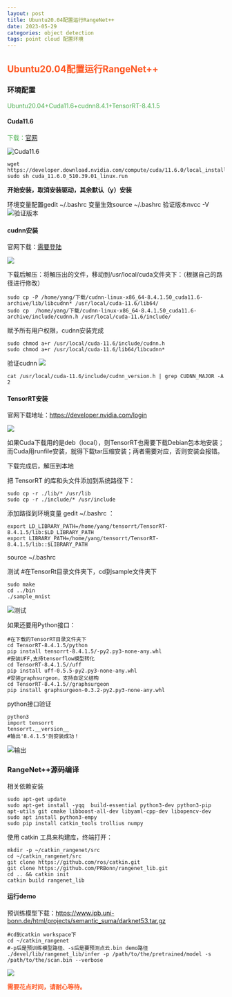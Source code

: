```yaml
---
layout: post
title: Ubuntu20.04配置运行RangeNet++
date: 2023-05-29
categories: object detection
tags: point cloud 配置环境
---
```

  
  
## **<font class="text-color-16" color="#ff5722">Ubuntu20.04配置运行RangeNet++</font>**
  
### 环境配置

<font class="text-color-10" color="#4caf50">Ubuntu20.04+Cuda11.6+cudnn8.4.1+TensorRT-8.4.1.5</font>
  
#### Cuda11.6
  
<font class="text-color-10" color="#4caf50">下载：</font>[官网](https://link.csdn.net/?target=https%3A%2F%2Fdeveloper.nvidia.com%2Fcuda-toolkit-archive)
  
![Cuda11.6](https://huatu.98youxi.com/markdown/work/uploads/upload_316bc73eb287e1d72e7d73e4e0ebca31.png)

```
wget https://developer.download.nvidia.com/compute/cuda/11.6.0/local_installers/cuda_11.6.0_510.39.01_linux.run
sudo sh cuda_11.6.0_510.39.01_linux.run
```
  
**开始安装，取消安装驱动，其余默认（y）安装**
  
环境变量配置gedit ~/.bashrc
变量生效source ~/.bashrc
验证版本nvcc -V
![验证版本](https://huatu.98youxi.com/markdown/work/uploads/upload_f61cc63fec91fc95048aedc17f0944e8.png)

#### cudnn安装
  
官网下载：[需要登陆](https://developer.nvidia.com/cudnn)
  
   ![](https://huatu.98youxi.com/markdown/work/uploads/upload_39bf494dc4d373c20da8b535a98befbe.png)

下载后解压：将解压出的文件，移动到/usr/local/cuda文件夹下：（根据自己的路径进行修改）
  
```
sudo cp -P /home/yang/下载/cudnn-linux-x86_64-8.4.1.50_cuda11.6-archive/lib/libcudnn* /usr/local/cuda-11.6/lib64/
sudo cp  /home/yang/下载/cudnn-linux-x86_64-8.4.1.50_cuda11.6-archive/include/cudnn.h /usr/local/cuda-11.6/include/
```
  
赋予所有用户权限，cudnn安装完成
  
```
sudo chmod a+r /usr/local/cuda-11.6/include/cudnn.h
sudo chmod a+r /usr/local/cuda-11.6/lib64/libcudnn*
```
  
验证cudnn
![](https://huatu.98youxi.com/markdown/work/uploads/upload_3717b9ed14d689b244288c7c2fb32ddf.png)

  
```
cat /usr/local/cuda-11.6/include/cudnn_version.h | grep CUDNN_MAJOR -A 2
```
  
#### TensorRT安装
  
官网下载地址：https://developer.nvidia.com/login
  
   ![](https://huatu.98youxi.com/markdown/work/uploads/upload_762d3b4655dae79070c3e4cabf28a4ba.png)

如果Cuda下载用的是deb（local），则TensorRT也需要下载Debian包本地安装；而Cuda用runfile安装，就得下载tar压缩安装；两者需要对应，否则安装会报错。
  
下载完成后，解压到本地
  
把 TensorRT 的库和头文件添加到系统路径下：
  
```
sudo cp -r ./lib/* /usr/lib
sudo cp -r ./include/* /usr/include
```
  
添加路径到环境变量 gedit ~/.bashrc ：
  
```
export LD_LIBRARY_PATH=/home/yang/tensorrt/TensorRT-8.4.1.5/lib:$LD_LIBRARY_PATH
export LIBRARY_PATH=/home/yang/tensorrt/TensorRT-8.4.1.5/lib::$LIBRARY_PATH
```
  
source ~/.bashrc
  
测试
#在TensorRt目录文件夹下，cd到sample文件夹下
  
```
sudo make
cd ../bin
./sample_mnist
```
  
   ![测试](https://huatu.98youxi.com/markdown/work/uploads/upload_276318eaf26996c7ec06efc5624a1c39.png)

如果还要用Python接口：
  
```
#在下载的TensorRT目录文件夹下
cd TensorRT-8.4.1.5/python
pip install tensorrt-8.4.1.5/-py2.py3-none-any.whl
#安装UFF,支持tensorflow模型转化
cd TensorRT-8.4.1.5//uff
pip install uff-0.5.5-py2.py3-none-any.whl
#安装graphsurgeon，支持自定义结构
cd TensorRT-8.4.1.5//graphsurgeon
pip install graphsurgeon-0.3.2-py2.py3-none-any.whl
```
  
python接口验证
  
```
python3
import tensorrt
tensorrt.__version__
#输出'8.4.1.5'则安装成功！
```
  
   ![输出](https://huatu.98youxi.com/markdown/work/uploads/upload_2719b810bf1f2b8c2185b7021fb968b6.png)

### RangeNet++源码编译
  
相关依赖安装
  
```
sudo apt-get update
sudo apt-get install -yqq  build-essential python3-dev python3-pip apt-utils git cmake libboost-all-dev libyaml-cpp-dev libopencv-dev
sudo apt install python3-empy
sudo pip install catkin_tools trollius numpy
```
  
使用 catkin 工具来构建库，终端打开：
  
```
mkdir -p ~/catkin_rangenet/src
cd ~/catkin_rangenet/src
git clone https://github.com/ros/catkin.git
git clone https://github.com/PRBonn/rangenet_lib.git
cd .. && catkin init
catkin build rangenet_lib
```
  
#### 运行demo
  
预训练模型下载：https://www.ipb.uni-bonn.de/html/projects/semantic_suma/darknet53.tar.gz
  
```
#cd到catkin workspace下
cd ~/catkin_rangenet
#-p后是预训练模型路径、-s后是要预测点云.bin demo路径
./devel/lib/rangenet_lib/infer -p /path/to/the/pretrained/model -s /path/to/the/scan.bin --verbose
```


 ![](https://huatu.98youxi.com/markdown/work/uploads/upload_cf9dbfb63341c82c2d784fd75e7b486d.png)

**<font class="text-color-16" color="#ff5722">需要花点时间，请耐心等待。</font>**
